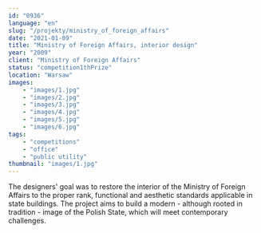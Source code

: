 ```yaml
---
id: "0936"
language: "en"
slug: "/projekty/ministry_of_foreign_affairs"
date: "2021-01-09"
title: "Ministry of Foreign Affairs, interior design"
year: "2009"
client: "Ministry of Foreign Affairs"
status: "competition1thPrize"
location: "Warsaw"
images: 
    - "images/1.jpg"
    - "images/2.jpg"
    - "images/3.jpg"
    - "images/4.jpg"    
    - "images/5.jpg"    
    - "images/6.jpg"    
tags: 
    - "competitions"
    - "office"
    - "public utility"
thumbnail: "images/1.jpg"
---
```

The designers' goal was to restore the interior of the Ministry of Foreign Affairs to the proper rank, functional and aesthetic standards applicable in state buildings. The project aims to build a modern - although rooted in tradition - image of the Polish State, which will meet contemporary challenges.
